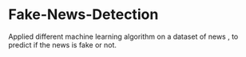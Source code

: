 # Fake-News-Detection
Applied different machine learning algorithm on a dataset of news , to predict if the news is fake or not. 
